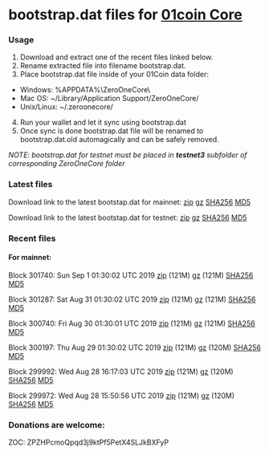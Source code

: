# bootstrap.dat files for [01coin Core](https://01coin.io)

### Usage

1. Download and extract one of the recent files linked below.
2. Rename extracted file into filename bootstrap.dat.
3. Place bootstrap.dat file inside of your 01Coin data folder:
 - Windows: %APPDATA%\ZeroOneCore\
 - Mac OS: ~/Library/Application Support/ZeroOneCore/
 - Unix/Linux: ~/.zeroonecore/
4. Run your wallet and let it sync using bootstrap.dat
5. Once sync is done bootstrap.dat file will be renamed to bootstrap.dat.old automagically and can be safely removed.

_NOTE: bootstrap.dat for testnet must be placed in **testnet3** subfolder of corresponding ZeroOneCore folder_

### Latest files
Download link to the latest bootstap.dat for mainnet: [zip](https://files.01coin.io/mainnet/bootstrap.dat.zip) [gz](https://files.01coin.io/mainnet/bootstrap.dat.tar.gz) [SHA256](https://files.01coin.io/mainnet/sha256.txt) [MD5](https://files.01coin.io/mainnet/md5.txt)

Download link to the latest bootstap.dat for testnet: [zip](https://files.01coin.io/testnet/bootstrap.dat.zip) [gz](https://files.01coin.io/testnet/bootstrap.dat.tar.gz) [SHA256](https://files.01coin.io/testnet/sha256.txt) [MD5](https://files.01coin.io/testnet/md5.txt)

### Recent files

#### For mainnet:

Block 301740: Sun Sep  1 01:30:02 UTC 2019 [zip](https://files.01coin.io/mainnet/2019-09-01/bootstrap.dat.zip) (121M) [gz](https://files.01coin.io/mainnet/2019-09-01/bootstrap.dat.tar.gz) (121M) [SHA256](https://files.01coin.io/mainnet/2019-09-01/sha256.txt) [MD5](https://files.01coin.io/mainnet/2019-09-01/md5.txt)

Block 301287: Sat Aug 31 01:30:02 UTC 2019 [zip](https://files.01coin.io/mainnet/2019-08-31/bootstrap.dat.zip) (121M) [gz](https://files.01coin.io/mainnet/2019-08-31/bootstrap.dat.tar.gz) (121M) [SHA256](https://files.01coin.io/mainnet/2019-08-31/sha256.txt) [MD5](https://files.01coin.io/mainnet/2019-08-31/md5.txt)

Block 300740: Fri Aug 30 01:30:01 UTC 2019 [zip](https://files.01coin.io/mainnet/2019-08-30/bootstrap.dat.zip) (121M) [gz](https://files.01coin.io/mainnet/2019-08-30/bootstrap.dat.tar.gz) (121M) [SHA256](https://files.01coin.io/mainnet/2019-08-30/sha256.txt) [MD5](https://files.01coin.io/mainnet/2019-08-30/md5.txt)

Block 300197: Thu Aug 29 01:30:02 UTC 2019 [zip](https://files.01coin.io/mainnet/2019-08-29/bootstrap.dat.zip) (121M) [gz](https://files.01coin.io/mainnet/2019-08-29/bootstrap.dat.tar.gz) (120M) [SHA256](https://files.01coin.io/mainnet/2019-08-29/sha256.txt) [MD5](https://files.01coin.io/mainnet/2019-08-29/md5.txt)

Block 299992: Wed Aug 28 16:17:03 UTC 2019 [zip](https://files.01coin.io/mainnet/2019-08-28/bootstrap.dat.zip) (121M) [gz](https://files.01coin.io/mainnet/2019-08-28/bootstrap.dat.tar.gz) (120M) [SHA256](https://files.01coin.io/mainnet/2019-08-28/sha256.txt) [MD5](https://files.01coin.io/mainnet/2019-08-28/md5.txt)

Block 299972: Wed Aug 28 15:50:56 UTC 2019 [zip](https://files.01coin.io/mainnet/2019-08-28/bootstrap.dat.zip) (121M) [gz](https://files.01coin.io/mainnet/2019-08-28/bootstrap.dat.tar.gz) (120M) [SHA256](https://files.01coin.io/mainnet/2019-08-28/sha256.txt) [MD5](https://files.01coin.io/mainnet/2019-08-28/md5.txt)


### Donations are welcome:

ZOC: ZPZHPcmoQpqd3j9ktPf5PetX4SLJkBXFyP
